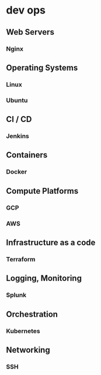 # dev ops

## Web Servers
### Nginx

## Operating Systems
### Linux
### Ubuntu

## CI / CD
### Jenkins

## Containers
### Docker

## Compute Platforms
### GCP
### AWS

## Infrastructure as a code
### Terraform

## Logging, Monitoring
### Splunk

## Orchestration
### Kubernetes

## Networking
### SSH